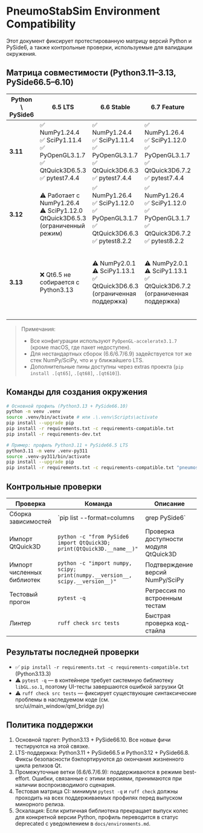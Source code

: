# PneumoStabSim Environment Compatibility

Этот документ фиксирует протестированную матрицу версий Python и PySide6, а также контрольные проверки, используемые для валидации окружения.

## Матрица совместимости (Python3.11–3.13, PySide66.5–6.10)

| Python \\ PySide6 |6.5 LTS |6.6 Stable |6.7 Feature |6.8 LTS |6.9 Stable |6.10 Target |
| --- | --- | --- | --- | --- | --- | --- |
| **3.11** | ✅ NumPy1.24.4<br>✅ SciPy1.11.4<br>✅ PyOpenGL3.1.7<br>✅ QtQuick3D6.5.3<br>✅ pytest7.4.4 | ✅ NumPy1.24.4<br>✅ SciPy1.11.4<br>✅ PyOpenGL3.1.7<br>✅ QtQuick3D6.6.3<br>✅ pytest7.4.4 | ✅ NumPy1.26.4<br>✅ SciPy1.12.0<br>✅ PyOpenGL3.1.7<br>✅ QtQuick3D6.7.2<br>✅ pytest7.4.4 | ⚠️ Требует NumPy1.26.4<br>⚠️ SciPy1.12.0<br>⚠️ Использовать QtQuick3D6.8.1<br>(Smoke-тест) | ⚠️ Использовать QtQuick3D6.9.1<br>Остальные зависимости — как для6.8 | ❌ Не поддерживается (Qt6.10 требует Python ≥3.12) |
| **3.12** | ⚠️ Работает с NumPy1.26.4<br>⚠️ SciPy1.12.0<br>QtQuick3D6.5.3 (ограниченный режим) | ✅ NumPy1.26.4<br>✅ SciPy1.12.0<br>✅ PyOpenGL3.1.7<br>✅ QtQuick3D6.6.3<br>✅ pytest8.2.2 | ✅ NumPy1.26.4<br>✅ SciPy1.12.0<br>✅ PyOpenGL3.1.7<br>✅ QtQuick3D6.7.2<br>✅ pytest8.2.2 | ✅ NumPy1.26.4<br>✅ SciPy1.12.0<br>✅ PyOpenGL3.1.7<br>✅ QtQuick3D6.8.1<br>✅ pytest8.2.2 | ✅ NumPy1.26.4<br>✅ SciPy1.12.0<br>✅ PyOpenGL3.1.7<br>✅ QtQuick3D6.9.1<br>✅ pytest8.2.2 | ⚠️ NumPy2.0.1<br>⚠️ SciPy1.13.1<br>✅ QtQuick3D6.10.0<br>(Smoke-тест) |
| **3.13** | ❌ Qt6.5 не собирается с Python3.13 | ⚠️ NumPy2.0.1<br>⚠️ SciPy1.13.1<br>✅ QtQuick3D6.6.3<br>(ограниченная поддержка) | ⚠️ NumPy2.0.1<br>⚠️ SciPy1.13.1<br>✅ QtQuick3D6.7.2<br>(ограниченная поддержка) | ✅ NumPy2.0.1<br>✅ SciPy1.13.1<br>✅ PyOpenGL3.1.7<br>✅ QtQuick3D6.8.1<br>✅ pytest8.3.2 | ✅ NumPy2.0.1<br>✅ SciPy1.13.1<br>✅ PyOpenGL3.1.7<br>✅ QtQuick3D6.9.1<br>✅ pytest8.3.2 | 🟢 **Основной профиль**<br>✅ NumPy2.0.1<br>✅ SciPy1.13.1<br>✅ PyOpenGL3.1.7<br>✅ QtQuick3D6.10.0<br>✅ pytest8.3.2 |

> Примечания:
> - Все конфигурации используют `PyOpenGL-accelerate3.1.7` (кроме macOS, где пакет недоступен).
> - Для нестандартных сборок (6.6/6.7/6.9) задействуется тот же стек NumPy/SciPy, что и у ближайшего LTS.
> - Дополнительные пины доступны через extras проекта (`pip install .[qt65]`, `.[qt68]`, `.[qt610]`).

## Команды для создания окружения

```bash
# Основной профиль (Python3.13 + PySide66.10)
python -m venv .venv
source .venv/bin/activate # или .\.venv\Scripts\activate
pip install --upgrade pip
pip install -r requirements.txt -c requirements-compatible.txt
pip install -r requirements-dev.txt
```

```bash
# Пример: профиль Python3.11 + PySide66.5 LTS
python3.11 -m venv .venv-py311
source .venv-py311/bin/activate
pip install --upgrade pip
pip install -r requirements.txt -c requirements-compatible.txt "pneumostabsim[qt65] @ ."
```

## Контрольные проверки

| Проверка | Команда | Описание |
| --- | --- | --- |
| Сборка зависимостей | `pip list --format=columns | grep PySide6` | Убедиться, что установлена нужная версия PySide6/QtQuick3D |
| Импорт QtQuick3D | `python -c "from PySide6 import QtQuick3D; print(QtQuick3D.__name__)"` | Проверка доступности модуля QtQuick3D |
| Импорт численных библиотек | `python -c "import numpy, scipy; print(numpy.__version__, scipy.__version__)"` | Подтверждение версий NumPy/SciPy |
| Тестовый прогон | `pytest -q` | Регрессия по встроенным тестам |
| Линтер | `ruff check src tests` | Быстрая проверка код-стайла |

## Результаты последней проверки

- ✅ `pip install -r requirements.txt -c requirements-compatible.txt` (Python3.13.3)
- ⚠️ `pytest -q` — в контейнере требует системную библиотеку `libGL.so.1`, поэтому UI-тесты завершаются ошибкой загрузки Qt
- ⚠️ `ruff check src tests` — фиксирует существующие синтаксические проблемы в наследуемом коде (см. src/ui/main_window/qml_bridge.py)

## Политика поддержки

1. Основной таргет: Python3.13 + PySide66.10. Все новые фичи тестируются на этой связке.
2. LTS-поддержка: Python3.11 + PySide66.5 и Python3.12 + PySide66.8. Фиксы безопасности бэкпортируются до окончания жизненного цикла релизов Qt.
3. Промежуточные ветки (6.6/6.7/6.9): поддерживаются в режиме best-effort. Ошибки, связанные с этими версиями, принимаются при наличии воспроизводимого сценария.
4. Тестовая матрица CI: минимум `pytest -q` и `ruff check` должны проходить на всех поддерживаемых профилях перед выпуском минорного релиза.
5. Эскалация: Если критичная библиотека прекращает выпуск колес для конкретной версии Python, профиль переводится в статус deprecated с уведомлением в `docs/environments.md`.
